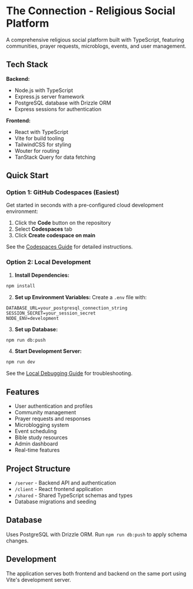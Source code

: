 # The Connection - Religious Social Platform

A comprehensive religious social platform built with TypeScript, featuring communities, prayer requests, microblogs, events, and user management.

## Tech Stack

**Backend:**
- Node.js with TypeScript
- Express.js server framework
- PostgreSQL database with Drizzle ORM
- Express sessions for authentication

**Frontend:**
- React with TypeScript
- Vite for build tooling
- TailwindCSS for styling
- Wouter for routing
- TanStack Query for data fetching

## Quick Start

### Option 1: GitHub Codespaces (Easiest)

Get started in seconds with a pre-configured cloud development environment:

1. Click the **Code** button on the repository
2. Select **Codespaces** tab
3. Click **Create codespace on main**

See the [Codespaces Guide](docs/CODESPACES.md) for detailed instructions.

### Option 2: Local Development

1. **Install Dependencies:**
```bash
npm install
```

2. **Set up Environment Variables:**
Create a `.env` file with:
```env
DATABASE_URL=your_postgresql_connection_string
SESSION_SECRET=your_session_secret
NODE_ENV=development
```

3. **Set up Database:**
```bash
npm run db:push
```

4. **Start Development Server:**
```bash
npm run dev
```

See the [Local Debugging Guide](docs/LOCAL_DEBUGGING.md) for troubleshooting.

## Features

- User authentication and profiles
- Community management
- Prayer requests and responses
- Microblogging system
- Event scheduling
- Bible study resources
- Admin dashboard
- Real-time features

## Project Structure

- `/server` - Backend API and authentication
- `/client` - React frontend application
- `/shared` - Shared TypeScript schemas and types
- Database migrations and seeding

## Database

Uses PostgreSQL with Drizzle ORM. Run `npm run db:push` to apply schema changes.

## Development

The application serves both frontend and backend on the same port using Vite's development server.